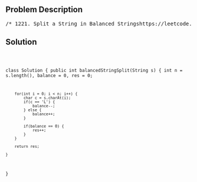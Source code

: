 <!--
<style>
  body { font-family: Arial, sans-serif; }
  .container { max-width: 700px; margin: 0 auto; padding: 10px; }
  .comment-block { background-color: #f9f9f9; padding: 10px; border-left: 5px solid #ccc; overflow-wrap: break-word; white-space: pre-wrap; }
  .code-block { background-color: #f4f4f4; padding: 10px; border: 1px solid #ddd; overflow-wrap: break-word; white-space: pre-wrap; }
</style>
-->

<div class='container'>
<h2>Problem Description</h2>
<div class='comment-block'>
<pre>
/* 1221. Split a String in Balanced Stringshttps://leetcode.com/problems/split-a-string-in-balanced-strings/Balanced strings are those that have an equal quantity of 'L' and 'R' characters.Given a balanced string s, split it into some number of substrings such that:Each substring is balanced.Return the maximum number of balanced strings you can obtain.Example 1:Input: s = "RLRRLLRLRL"Output: 4Explanation: s can be split into "RL", "RRLL", "RL", "RL", each substring containssame number of 'L' and 'R'.Example 2:Input: s = "RLRRRLLRLL"Output: 2Explanation: s can be split into "RL", "RRRLLRLL", each substring contains samenumber of 'L' and 'R'.Note that s cannot be split into "RL", "RR", "RL", "LR", "LL", because the 2ndand 5th substrings are not balanced.Example 3:Input: s = "LLLLRRRR"Output: 1Explanation: s can be split into "LLLLRRRR".Constraints:2 <= s.length <= 1000s[i] is either 'L' or 'R'.s is a balanced string.*/</pre>
</div>

<h2>Solution</h2>
<div class='code-block'>
<pre><code class='language-java'>

class Solution {
    public int balancedStringSplit(String s) {
        int n = s.length(), balance = 0, res = 0;

        for(int i = 0; i < n; i++) {
            char c = s.charAt(i);
            if(c == 'L') {
                balance--;
            } else {
                balance++;
            }

            if(balance == 0) {
                res++;
            }
        }

        return res;
        
    }
}</code></pre>
</div>
</div>
